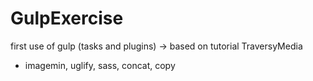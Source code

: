# GulpExercise
first use of gulp (tasks and plugins) -> based on tutorial TraversyMedia
- imagemin, uglify, sass, concat, copy
